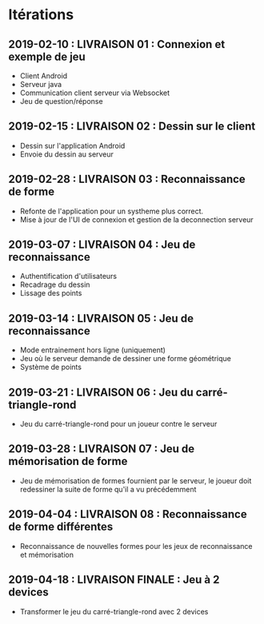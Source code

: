 # Itérations


## 2019-02-10 : LIVRAISON 01 : Connexion et exemple de jeu

- Client Android 
- Serveur java
- Communication client serveur via Websocket
- Jeu de question/réponse


## 2019-02-15 : LIVRAISON 02 : Dessin sur le client

- Dessin sur l'application Android
- Envoie du dessin au serveur


## 2019-02-28 : LIVRAISON 03 : Reconnaissance de forme

- Refonte de l'application pour un systheme plus correct.
- Mise à jour de l'UI de connexion et gestion de la deconnection serveur

## 2019-03-07 : LIVRAISON 04 : Jeu de reconnaissance

- Authentification d'utilisateurs
- Recadrage du dessin
- Lissage des points

## 2019-03-14 : LIVRAISON 05 : Jeu de reconnaissance

- Mode entrainement hors ligne (uniquement)
- Jeu où le serveur demande de dessiner une forme géométrique
- Système de points

## 2019-03-21 : LIVRAISON 06 : Jeu du carré-triangle-rond

- Jeu du carré-triangle-rond pour un joueur contre le serveur

## 2019-03-28 : LIVRAISON 07 : Jeu de mémorisation de forme

- Jeu de mémorisation de formes fournient par le serveur, le joueur doit redessiner la suite de forme qu'il a vu précédemment


## 2019-04-04 : LIVRAISON 08 : Reconnaissance de forme différentes

- Reconnaissance de nouvelles formes pour les jeux de reconnaissance et mémorisation


## 2019-04-18 : LIVRAISON FINALE : Jeu à 2 devices

- Transformer  le jeu du carré-triangle-rond avec 2 devices
